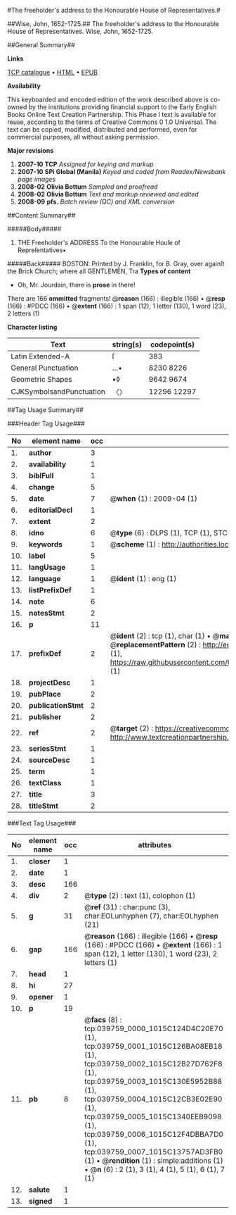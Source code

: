 #The freeholder's address to the Honourable House of Representatives.#

##Wise, John, 1652-1725.##
The freeholder's address to the Honourable House of Representatives.
Wise, John, 1652-1725.

##General Summary##

**Links**

[TCP catalogue](http://www.ota.ox.ac.uk/tcp/)  • 
[HTML](http://tei.it.ox.ac.uk/tcp/Texts-HTML/free/N29/N29905.html)  • 
[EPUB](http://tei.it.ox.ac.uk/tcp/Texts-EPUB/free/N29/N29905.epub)

**Availability**

This keyboarded and encoded edition of the
	       work described above is co-owned by the institutions
	       providing financial support to the Early English Books
	       Online Text Creation Partnership. This Phase I text is
	       available for reuse, according to the terms of Creative
	       Commons 0 1.0 Universal. The text can be copied,
	       modified, distributed and performed, even for
	       commercial purposes, all without asking permission.

**Major revisions**

1. __2007-10__ __TCP__ *Assigned for keying and markup*
1. __2007-10__ __SPi Global (Manila)__ *Keyed and coded from Readex/Newsbank page images*
1. __2008-02__ __Olivia Bottum__ *Sampled and proofread*
1. __2008-02__ __Olivia Bottum__ *Text and markup reviewed and edited*
1. __2008-09__ __pfs.__ *Batch review (QC) and XML conversion*

##Content Summary##

#####Body#####

1. THE Freeholder's ADDRESS To the Honourable Houſe of Repreſentatives▪

#####Back#####
BOSTON: Printed by J. Franklin, for B. Gray, over againſt the Brick Church; where all GENTLEMEN, Tra
**Types of content**

  * Oh, Mr. Jourdain, there is **prose** in there!

There are 166 **ommitted** fragments! 
 @__reason__ (166) : illegible (166)  •  @__resp__ (166) : #PDCC (166)  •  @__extent__ (166) : 1 span (12), 1 letter (130), 1 word (23), 2 letters (1)

**Character listing**


|Text|string(s)|codepoint(s)|
|---|---|---|
|Latin Extended-A|ſ|383|
|General Punctuation|…•|8230 8226|
|Geometric Shapes|▪◊|9642 9674|
|CJKSymbolsandPunctuation|〈〉|12296 12297|

##Tag Usage Summary##

###Header Tag Usage###

|No|element name|occ|attributes|
|---|---|---|---|
|1.|__author__|3||
|2.|__availability__|1||
|3.|__biblFull__|1||
|4.|__change__|5||
|5.|__date__|7| @__when__ (1) : 2009-04 (1)|
|6.|__editorialDecl__|1||
|7.|__extent__|2||
|8.|__idno__|6| @__type__ (6) : DLPS (1), TCP (1), STC (1), NOTIS (1), IMAGE-SET (1), EVANS-CITATION (1)|
|9.|__keywords__|1| @__scheme__ (1) : http://authorities.loc.gov/ (1)|
|10.|__label__|5||
|11.|__langUsage__|1||
|12.|__language__|1| @__ident__ (1) : eng (1)|
|13.|__listPrefixDef__|1||
|14.|__note__|6||
|15.|__notesStmt__|2||
|16.|__p__|11||
|17.|__prefixDef__|2| @__ident__ (2) : tcp (1), char (1)  •  @__matchPattern__ (2) : ([0-9\-]+):([0-9IVX]+) (1), (.+) (1)  •  @__replacementPattern__ (2) : http://eebo.chadwyck.com/downloadtiff?vid=$1&page=$2 (1), https://raw.githubusercontent.com/textcreationpartnership/Texts/master/tcpchars.xml#$1 (1)|
|18.|__projectDesc__|1||
|19.|__pubPlace__|2||
|20.|__publicationStmt__|2||
|21.|__publisher__|2||
|22.|__ref__|2| @__target__ (2) : https://creativecommons.org/publicdomain/zero/1.0/ (1), http://www.textcreationpartnership.org/docs/. (1)|
|23.|__seriesStmt__|1||
|24.|__sourceDesc__|1||
|25.|__term__|1||
|26.|__textClass__|1||
|27.|__title__|3||
|28.|__titleStmt__|2||


###Text Tag Usage###

|No|element name|occ|attributes|
|---|---|---|---|
|1.|__closer__|1||
|2.|__date__|1||
|3.|__desc__|166||
|4.|__div__|2| @__type__ (2) : text (1), colophon (1)|
|5.|__g__|31| @__ref__ (31) : char:punc (3), char:EOLunhyphen (7), char:EOLhyphen (21)|
|6.|__gap__|166| @__reason__ (166) : illegible (166)  •  @__resp__ (166) : #PDCC (166)  •  @__extent__ (166) : 1 span (12), 1 letter (130), 1 word (23), 2 letters (1)|
|7.|__head__|1||
|8.|__hi__|27||
|9.|__opener__|1||
|10.|__p__|19||
|11.|__pb__|8| @__facs__ (8) : tcp:039759_0000_1015C124D4C20E70 (1), tcp:039759_0001_1015C126BA08EB18 (1), tcp:039759_0002_1015C12B27D762F8 (1), tcp:039759_0003_1015C130E5952B88 (1), tcp:039759_0004_1015C12CB3E02E90 (1), tcp:039759_0005_1015C1340EEB9098 (1), tcp:039759_0006_1015C12F4DBBA7D0 (1), tcp:039759_0007_1015C13757AD3FB0 (1)  •  @__rendition__ (1) : simple:additions (1)  •  @__n__ (6) : 2 (1), 3 (1), 4 (1), 5 (1), 6 (1), 7 (1)|
|12.|__salute__|1||
|13.|__signed__|1||
